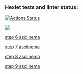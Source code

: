 ### Hexlet tests and linter status:
[![Actions Status](https://github.com/urozhha/python-project-49/workflows/hexlet-check/badge.svg)](https://github.com/urozhha/python-project-49/actions)

<a href="https://codeclimate.com/github/urozhha/python-project-49/maintainability"><img src="https://api.codeclimate.com/v1/badges/dcb971ed55c4afb7b2dd/maintainability" /></a>
<p></p>
<script id="asciicast-KzSRo4WLOlIzqm0gabNnjRIE6" src="https://asciinema.org/a/KzSRo4WLOlIzqm0gabNnjRIE6.js" async></script>
<p></p>

[step 6 asciinema](https://asciinema.org/a/OqoIfH2IqKUH4BxclmaOHoMQ4)

[step 7 asciinema](https://asciinema.org/a/tEx4C2pPcs2OPvsOCZRNfnljB)

[step 8 asciinema](https://asciinema.org/a/Qtlfs4LDB929856lMfRObAlx3)

[step 9 asciinema](https://asciinema.org/a/Hjo8PYvOgaBHh6EeejkADrhHC)
